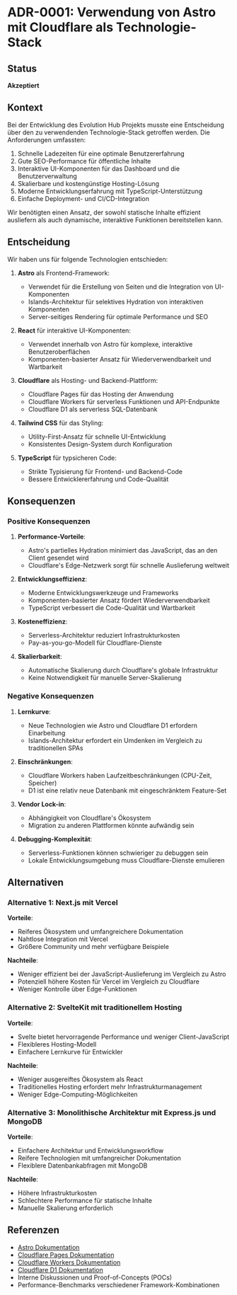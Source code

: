 # ADR-0001: Verwendung von Astro mit Cloudflare als Technologie-Stack

## Status

**Akzeptiert**

## Kontext

Bei der Entwicklung des Evolution Hub Projekts musste eine Entscheidung über den zu verwendenden Technologie-Stack getroffen werden. Die Anforderungen umfassten:

1. Schnelle Ladezeiten für eine optimale Benutzererfahrung
2. Gute SEO-Performance für öffentliche Inhalte
3. Interaktive UI-Komponenten für das Dashboard und die Benutzerverwaltung
4. Skalierbare und kostengünstige Hosting-Lösung
5. Moderne Entwicklungserfahrung mit TypeScript-Unterstützung
6. Einfache Deployment- und CI/CD-Integration

Wir benötigten einen Ansatz, der sowohl statische Inhalte effizient ausliefern als auch dynamische, interaktive Funktionen bereitstellen kann.

## Entscheidung

Wir haben uns für folgende Technologien entschieden:

1. **Astro** als Frontend-Framework:
   - Verwendet für die Erstellung von Seiten und die Integration von UI-Komponenten
   - Islands-Architektur für selektives Hydration von interaktiven Komponenten
   - Server-seitiges Rendering für optimale Performance und SEO

2. **React** für interaktive UI-Komponenten:
   - Verwendet innerhalb von Astro für komplexe, interaktive Benutzeroberflächen
   - Komponenten-basierter Ansatz für Wiederverwendbarkeit und Wartbarkeit

3. **Cloudflare** als Hosting- und Backend-Plattform:
   - Cloudflare Pages für das Hosting der Anwendung
   - Cloudflare Workers für serverless Funktionen und API-Endpunkte
   - Cloudflare D1 als serverless SQL-Datenbank

4. **Tailwind CSS** für das Styling:
   - Utility-First-Ansatz für schnelle UI-Entwicklung
   - Konsistentes Design-System durch Konfiguration

5. **TypeScript** für typsicheren Code:
   - Strikte Typisierung für Frontend- und Backend-Code
   - Bessere Entwicklererfahrung und Code-Qualität

## Konsequenzen

### Positive Konsequenzen

1. **Performance-Vorteile**:
   - Astro's partielles Hydration minimiert das JavaScript, das an den Client gesendet wird
   - Cloudflare's Edge-Netzwerk sorgt für schnelle Auslieferung weltweit

2. **Entwicklungseffizienz**:
   - Moderne Entwicklungswerkzeuge und Frameworks
   - Komponenten-basierter Ansatz fördert Wiederverwendbarkeit
   - TypeScript verbessert die Code-Qualität und Wartbarkeit

3. **Kosteneffizienz**:
   - Serverless-Architektur reduziert Infrastrukturkosten
   - Pay-as-you-go-Modell für Cloudflare-Dienste

4. **Skalierbarkeit**:
   - Automatische Skalierung durch Cloudflare's globale Infrastruktur
   - Keine Notwendigkeit für manuelle Server-Skalierung

### Negative Konsequenzen

1. **Lernkurve**:
   - Neue Technologien wie Astro und Cloudflare D1 erfordern Einarbeitung
   - Islands-Architektur erfordert ein Umdenken im Vergleich zu traditionellen SPAs

2. **Einschränkungen**:
   - Cloudflare Workers haben Laufzeitbeschränkungen (CPU-Zeit, Speicher)
   - D1 ist eine relativ neue Datenbank mit eingeschränktem Feature-Set

3. **Vendor Lock-in**:
   - Abhängigkeit von Cloudflare's Ökosystem
   - Migration zu anderen Plattformen könnte aufwändig sein

4. **Debugging-Komplexität**:
   - Serverless-Funktionen können schwieriger zu debuggen sein
   - Lokale Entwicklungsumgebung muss Cloudflare-Dienste emulieren

## Alternativen

### Alternative 1: Next.js mit Vercel

**Vorteile**:
- Reiferes Ökosystem und umfangreichere Dokumentation
- Nahtlose Integration mit Vercel
- Größere Community und mehr verfügbare Beispiele

**Nachteile**:
- Weniger effizient bei der JavaScript-Auslieferung im Vergleich zu Astro
- Potenziell höhere Kosten für Vercel im Vergleich zu Cloudflare
- Weniger Kontrolle über Edge-Funktionen

### Alternative 2: SvelteKit mit traditionellem Hosting

**Vorteile**:
- Svelte bietet hervorragende Performance und weniger Client-JavaScript
- Flexibleres Hosting-Modell
- Einfachere Lernkurve für Entwickler

**Nachteile**:
- Weniger ausgereiftes Ökosystem als React
- Traditionelles Hosting erfordert mehr Infrastrukturmanagement
- Weniger Edge-Computing-Möglichkeiten

### Alternative 3: Monolithische Architektur mit Express.js und MongoDB

**Vorteile**:
- Einfachere Architektur und Entwicklungsworkflow
- Reifere Technologien mit umfangreicher Dokumentation
- Flexiblere Datenbankabfragen mit MongoDB

**Nachteile**:
- Höhere Infrastrukturkosten
- Schlechtere Performance für statische Inhalte
- Manuelle Skalierung erforderlich

## Referenzen

- [Astro Dokumentation](https://docs.astro.build/)
- [Cloudflare Pages Dokumentation](https://developers.cloudflare.com/pages/)
- [Cloudflare Workers Dokumentation](https://developers.cloudflare.com/workers/)
- [Cloudflare D1 Dokumentation](https://developers.cloudflare.com/d1/)
- Interne Diskussionen und Proof-of-Concepts (POCs)
- Performance-Benchmarks verschiedener Framework-Kombinationen
